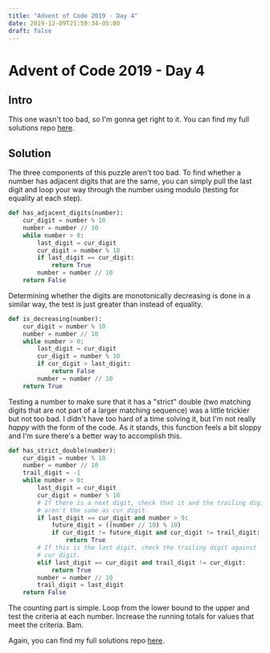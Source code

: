 ```yaml
---
title: "Advent of Code 2019 - Day 4"
date: 2019-12-09T21:59:34-05:00
draft: false
---
```


# Advent of Code 2019 - Day 4

## Intro

This one wasn't too bad, so I'm gonna get right to it. You can find
my full solutions repo [here](https://github.com/mattcdrake/aoc19-python).

## Solution

The three components of this puzzle aren't too bad. To find whether a number has
adjacent digits that are the same, you can simply pull the last digit and loop
your way through the number using modulo (testing for equality at each step).

```py
def has_adjacent_digits(number):
    cur_digit = number % 10
    number = number // 10
    while number > 0:
        last_digit = cur_digit
        cur_digit = number % 10
        if last_digit == cur_digit:
            return True
        number = number // 10
    return False
```

Determining whether the digits are monotonically decreasing is done in a similar
way, the test is just greater than instead of equality.

```py
def is_decreasing(number):
    cur_digit = number % 10
    number = number // 10
    while number > 0:
        last_digit = cur_digit
        cur_digit = number % 10
        if cur_digit > last_digit:
            return False
        number = number // 10
    return True
```

Testing a number to make sure that it has a "strict" double (two matching digits
that are not part of a larger matching sequence) was a little trickier but not
too bad. I didn't have too hard of a time solving it, but I'm not really _happy_
with the form of the code. As it stands, this function feels a bit sloppy and
I'm sure there's a better way to accomplish this.

```py
def has_strict_double(number):
    cur_digit = number % 10
    number = number // 10
    trail_digit = -1
    while number > 0:
        last_digit = cur_digit
        cur_digit = number % 10
        # If there is a next digit, check that it and the trailing digit
        # aren't the same as cur_digit.
        if last_digit == cur_digit and number > 9:
            future_digit = ((number // 10) % 10)
            if cur_digit != future_digit and cur_digit != trail_digit:
                return True
        # If this is the last digit, check the trailing digit against 
        # cur_digit.
        elif last_digit == cur_digit and trail_digit != cur_digit:
            return True
        number = number // 10
        trail_digit = last_digit
    return False
```

The counting part is simple. Loop from the lower bound to the upper and test the
criteria at each number. Increase the running totals for values that meet the
criteria. Bam.

Again, you can find  my full solutions repo 
[here](https://github.com/mattcdrake/aoc19-python).
